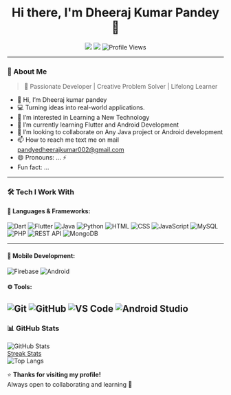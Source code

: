 <h1 align="center">Hi there, I'm Dheeraj Kumar Pandey 👋</h1>

<p align="center">
  <a href="https://www.linkedin.com/in/dheeraj-p-827b22259?utm_source=share&utm_campaign=share_via&utm_content=profile&utm_medium=android_app"><img src="https://img.shields.io/badge/LinkedIn-blue?logo=linkedin&logoColor=white" /></a>
  <a href="pandyedheerajkumar002@gmail.com"><img src="https://img.shields.io/badge/Email-red?logo=gmail&logoColor=white" /></a>
 <!--a href="#"><img src="https://img.shields.io/badge/Instagram-E4405F?logo=instagram&logoColor=white" /--></a>
  <img src="https://komarev.com/ghpvc/?username=dheerajpandey88&color=blue" alt="Profile Views" />
</p>

---

### 🧠 About Me
> 🌟 Passionate Developer | Creative Problem Solver | Lifelong Learner
- 👋 Hi, I’m Dheeraj kumar pandey 
- 💻 Turning ideas into real-world applications.  
- 👀 I’m interested in Learning a New Technology
- 🌱 I’m currently learning Flutter and Android Development
- 💞️ I’m looking to collaborate on Any Java project or Android development
- 📫 How to reach me text me on mail [pandyedheerajkumar002@gmail.com](mailto:pandyedheerajkumar002@gmail.com)
- 😄 Pronouns: ... ⚡
- Fun fact: ...
---

### 🛠️ Tech I Work With

#### 🧩 Languages & Frameworks:
![Dart](https://img.shields.io/badge/Dart-0175C2?logo=dart&logoColor=white)
![Flutter](https://img.shields.io/badge/Flutter-02569B?logo=flutter&logoColor=white)
![Java](https://img.shields.io/badge/Java-ED8B00?logo=openjdk&logoColor=white)
![Python](https://img.shields.io/badge/Python-3776AB?logo=python&logoColor=white)
![HTML](https://img.shields.io/badge/HTML5-E34F26?logo=html5&logoColor=white)
![CSS](https://img.shields.io/badge/CSS3-1572B6?logo=css3&logoColor=white)
![JavaScript](https://img.shields.io/badge/JavaScript-F7DF1E?logo=javascript&logoColor=black)
![MySQL](https://img.shields.io/badge/MySQL-4479A1?logo=mysql&logoColor=white)
![PHP](https://img.shields.io/badge/PHP-777BB4?logo=php&logoColor=white)
![REST API](https://img.shields.io/badge/REST-02569B?logo=postman&logoColor=white)
![MongoDB](https://img.shields.io/badge/MongoDB-47A248?logo=mongodb&logoColor=white)

---

#### 📱 Mobile Development:
![Firebase](https://img.shields.io/badge/Firebase-FFCA28?logo=firebase&logoColor=black)
![Android](https://img.shields.io/badge/Android-3DDC84?logo=android&logoColor=white)

#### ⚙️ Tools:
![Git](https://img.shields.io/badge/Git-F05032?logo=git&logoColor=white)
![GitHub](https://img.shields.io/badge/GitHub-181717?logo=github&logoColor=white)
![VS Code](https://img.shields.io/badge/VS%20Code-007ACC?logo=visualstudiocode&logoColor=white)
![Android Studio](https://img.shields.io/badge/Android%20Studio-3DDC84?logo=androidstudio&logoColor=white)
---

### 📊 GitHub Stats

![GitHub Stats](https://github-readme-stats.vercel.app/api?username=dheerajPandey88&show_icons=true&theme=dark)   
[Streak Stats](https://github-readme-streak-stats.herokuapp.com/?user=dheerajPandey88&theme=dark)    
![Top Langs](https://github-readme-stats.vercel.app/api/top-langs/?username=dheerajPandey88&layout=compact&theme=dark)


⭐ **Thanks for visiting my profile!**  
Always open to collaborating and learning 🚀

